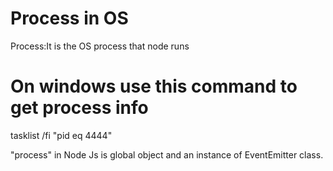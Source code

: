
# Process in OS
Process:It is the OS process that node runs

# On windows use this command to get process info
tasklist  /fi "pid eq 4444"


"process" in Node Js is global object and an instance of EventEmitter class.

